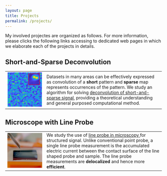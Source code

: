```yaml
---
layout: page
title: Projects
permalink: /projects/
---
```


My involved projectes are organized as follows. For more information, please clicks the following links accessing to dedicated web pages in which  we elaborate each of the projects in details. 


## Short-and-Sparse Deconvolution ##

<table>
	<col width="25%">
	<col width="75%">
	<tr>
    	<td> <a href="https://sbdsphere.github.io"><img src="/assets/fig_realdata_rec.png" > </a> </td>
    	<td >  Datasets in many areas can be effectively expressed as convolution of a <b> short </b> pattern and <b> sparse </b> map represents occurrences of the pattern. We study an algorithm for solving <a href="https://sbdsphere.github.io"> deconvolution of short-and-sparse signal</a>, providing a theoretical understanding and general purposed computational method. </td>
  	</tr>
</table>



## Microscope with Line Probe ##

                   
<table>
	<col width="25%">
	<col width="75%">
	<tr>
    	<td> <a href="/pages/intro_clp"><img src="/assets/fig_probe_closeup2.png" > </a> </td>
    	<td>We study the use of <a href="/pages/intro_clp"> line probe in microscopy </a> for structured signal. Unlike conventional point probe, a single line probe measurement is the accumulated electric current between the contact surface of the line shaped probe and sample. The line probe measurements are <b> delocalized </b> and hence more <b>efficient</b>.</td>
  	</tr>
</table>
